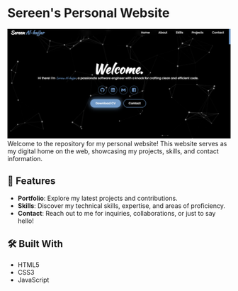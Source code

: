 # Sereen's Personal Website

![MyWebSite](assets/MyWebSite.png)
Welcome to the repository for my personal website! This website serves as my digital home on the web, showcasing my projects, skills, and contact information.



## 🚀 Features

- **Portfolio**: Explore my latest projects and contributions.
- **Skills**: Discover my technical skills, expertise, and areas of proficiency.
- **Contact**: Reach out to me for inquiries, collaborations, or just to say hello!

## 🛠️ Built With

- HTML5
- CSS3
- JavaScript

